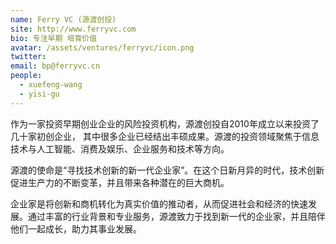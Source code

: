 ```yaml
---
name: Ferry VC (源渡创投)
site: http://www.ferryvc.com
bio: 专注早期 培育价值
avatar: /assets/ventures/ferryvc/icon.png
twitter: 
email: bp@ferryvc.cn
people:
  - xuefeng-wang
  - yisi-gu
---
```


作为一家投资早期创业企业的风险投资机构，源渡创投自2010年成立以来投资了几十家初创企业， 其中很多企业已经结出丰硕成果。源渡的投资领域聚焦于信息技术与人工智能、消费及娱乐、企业服务和技术等方向。

源渡的使命是“寻找技术创新的新一代企业家”。在这个日新月异的时代，技术创新促进生产力的不断变革，并且带来各种潜在的巨大商机。

企业家是将创新和商机转化为真实价值的推动者，从而促进社会和经济的快速发展。通过丰富的行业背景和专业服务，源渡致力于找到新一代的企业家，并且陪伴他们一起成长，助力其事业发展。
